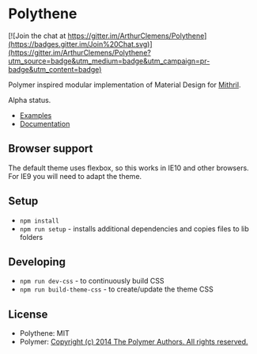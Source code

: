 # Polythene

[![Join the chat at https://gitter.im/ArthurClemens/Polythene](https://badges.gitter.im/Join%20Chat.svg)](https://gitter.im/ArthurClemens/Polythene?utm_source=badge&utm_medium=badge&utm_campaign=pr-badge&utm_content=badge)

Polymer inspired modular implementation of Material Design for [Mithril](http://lhorie.github.io/mithril). 

Alpha status.


* [Examples](https://github.com/ArthurClemens/Polythene-Examples)
* [Documentation](http://polythene.js.org)


## Browser support

The default theme uses flexbox, so this works in IE10 and other browsers. For IE9 you will need to adapt the theme.



## Setup

* `npm install`
* `npm run setup` - installs additional dependencies and copies files to lib folders


## Developing

* `npm run dev-css` - to continuously build CSS
* `npm run build-theme-css` - to create/update the theme CSS



## License

* Polythene: MIT
* Polymer: [Copyright (c) 2014 The Polymer Authors. All rights reserved.](http://polymer.github.io/LICENSE.txt)

